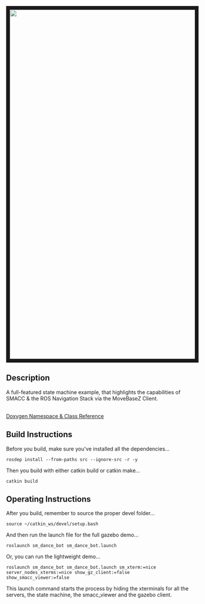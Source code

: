 <img src="https://github.com/reelrbtx/SMACC/blob/master/smacc_sm_reference_library/sm_dance_bot/docs/sm_dance_bot(12-30-19).svg" width="950" align="center" border="10"/>

<h2>Description</h2> A full-featured state machine example, that highlights the capabilities of SMACC & the ROS Navigation Stack via the MoveBaseZ Client.<br></br>

<a href="https://reelrbtx.github.io/SMACC_Documentation/master/html/namespacesm__dance__bot.html">Doxygen Namespace & Class Reference</a>

<h2>Build Instructions</h2>
Before you build, make sure you've installed all the dependencies...

```
rosdep install --from-paths src --ignore-src -r -y 
```

Then you build with either catkin build or catkin make...

```
catkin build
```
<h2>Operating Instructions</h2>
After you build, remember to source the proper devel folder...

```
source ~/catkin_ws/devel/setup.bash
```

And then run the launch file for the full gazebo demo...

```
roslaunch sm_dance_bot sm_dance_bot.launch
```

Or, you can run the lightweight demo...

```
roslaunch sm_dance_bot sm_dance_bot.launch sm_xterm:=nice server_nodes_xterms:=nice show_gz_client:=false show_smacc_viewer:=false
```

This launch command starts the process by hiding the xterminals for all the servers, the state machine, the smacc_viewer and the gazebo client.



